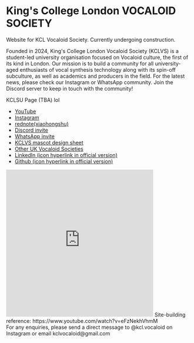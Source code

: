 # King's College London VOCALOID SOCIETY
Website for KCL Vocaloid Society. Currently undergoing construction.

Founded in 2024, King's College London Vocaloid Society (KCLVS) is a student-led university organisation focused on Vocaloid culture, the first of its kind in London. Our mission is to build a community for all university-aged enthusiasts of vocal synthesis technology along with its spin-off subculture, as well as academics and producers in the field. 
For the latest news, please check our Instagram or WhatsApp community. Join the Discord server to keep in touch with the community!

KCLSU Page (TBA) lol
- [YouTube](https://www.youtube.com/@KCLVocaloid)
- [Instagram](https://instagram.com/kcl.vocaloid)
- [rednote(xiaohongshu)](https://www.xiaohongshu.com/user/profile/66ab83ba000000001d02112d)
- [Discord invite](https://discord.com/invite/PpMUjWrU3f)
- [WhatsApp invite](https://chat.whatsapp.com/KRVET35OpUJ1NWYJqGdRVQ)
- [KCLVS mascot design sheet](https://kcl-vocaloid.github.io/kclmiku-refsheet.png)
- [Other UK Vocaloid Societies](https://linktr.ee/vocasoc)
- [LinkedIn (icon hyperlink in official version)](https://www.linkedin.com/company/kcl-vocaloid-society)
- [Github (icon hyperlink in official version)](https://github.com/KCL-Vocaloid) <br/>
<iframe src="https://calendar.google.com/calendar/embed?src=f3928bc720f942a5c52d95a6b5ab4ae432158a5222a675ebabacb6bb103a07b6%40group.calendar.google.com&ctz=Europe%2FLondon" style="border: 0" width="400" height="400" frameborder="0" scrolling="no"></iframe>
 Site-building reference: https://www.youtube.com/watch?v=eFzNekhVhmM <br/>
For any enquiries, please send a direct message to @kcl.vocaloid on Instagram or email kclvocaloid@gmail.com
